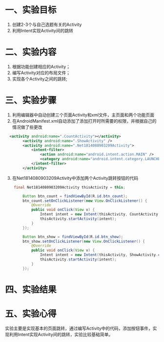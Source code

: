 # 一、实验目标
1. 创建2-3个与自己选题有关的Activity
2. 利用Intent实现Activity间的跳转

# 二、实验内容
1. 根据功能创建相应的Activity；
2. 编写Activity对应的布局文件；
3. 实现各个Activity之间的跳转;

# 三、实验步骤
1. 利用编辑器中自动创建三个页面Activity和xml文件，主页面和两个功能页面
2. 在AndroidManifest.xml自动添加了添加打开时所需要的权限，并根据自己的情况做了些更改
```xml
  <activity android:name=".CountActivity"></activity>
        <activity android:name=".ShowActivity" />
        <activity android:name=".Net1814080903209Activity">
            <intent-filter>
                <action android:name="android.intent.action.MAIN" />
                <category android:name="android.intent.category.LAUNCHER" />
            </intent-filter>
        </activity>
```
3. 在Net1814080903209Activity中添加两个Activity跳转按钮的代码
```java
    final Net1814080903209Activity thisActivity = this;

        Button btn_count = findViewById(R.id.btn_count);
        btn_count.setOnClickListener(new View.OnClickListener() {
            @Override
            public void onClick(View v) {
                Intent intent = new Intent(thisActivity, CountActivity.class);
                thisActivity.startActivity(intent);
            }
        });

        Button btn_show = findViewById(R.id.btn_show);
        btn_show.setOnClickListener(new View.OnClickListener() {
            @Override
            public void onClick(View v) {
                Intent intent = new Intent(thisActivity, ShowActivity.class);
                thisActivity.startActivity(intent);
            }
        });
```

# 四、实验结果


# 五、实验心得
实验主要是实现基本的页面跳转，通过编写Activity中的代码，添加按钮事件，实现利用Intent实现Activity间的跳转，实验比较基础简单。
